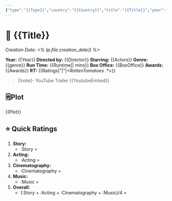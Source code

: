 ```yaml
---
{"type":"{{Type}}","country":"{{Country}}","title":"{{Title}}","year":"{{Year}}","director":"{{Director}}","actors":["{{Actors}}"],"genre":["{{Genre}}"],"length":"{{Runtime}}","seen with":null,"year watched":null,"rating":null,"location":null,"poster":"{{Poster}}","Box_office":"{{BoxOffice}}","RT":"{{Ratings|\"|\"|<$Rotten Tomatoes\\: .*$>}}","publish":true,"seen":true,"Creation Date":"<% tp.file.creation_date() %>","PassFrontmatter":true}
---
```


# 🎥 **{{Title}}** 
*Creation Date: <% tp.file.creation_date() %>*

**Year:** {{Year}}
**Directed by:** {{Director}}
**Starring:**  {{Actors}}
**Genre:** {{genre}}
**Run Time:** {{Runtime|| mins}}
**Box Office:** {{BoxOffice}}
**Awards:** {{Awards}}
**RT:** {{Ratings|"|"|<$Rotten Tomatoes\: .*$>}}

> [!note]- YouTube Trailer
> {{YoutubeEmbed}}

## 🗒️Plot

{{Plot}}

## ⭐ Quick Ratings

1. **Story:** 
	- :Story = 
2. **Acting:** 
	- :Acting = 
3. **Cinematography:** 
	- :Cinematography = 
4. **Music:** 
	- :Music = 
5. **Overall:** 
	- (:Story + :Acting + :Cinematography + :Music)/4 = 

